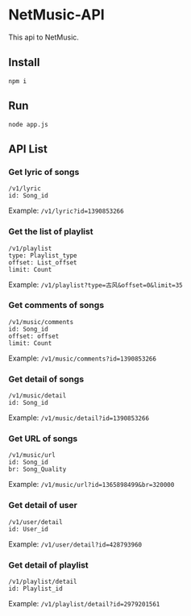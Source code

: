 # NetMusic-API

This api to NetMusic.

## Install
```
npm i
```

## Run

```
node app.js
```

## API List

### Get lyric of songs

```
/v1/lyric
id: Song_id
```

Example: `/v1/lyric?id=1390853266`

### Get the list of playlist

```
/v1/playlist
type: Playlist_type
offset: List_offset
limit: Count
```

Example: `/v1/playlist?type=古风&offset=0&limit=35`

### Get comments of songs

```
/v1/music/comments
id: Song_id
offset: offset
limit: Count
```

Example: `/v1/music/comments?id=1390853266`

### Get detail of songs

```
/v1/music/detail
id: Song_id
```

Example: `/v1/music/detail?id=1390853266`

### Get URL of songs

```
/v1/music/url
id: Song_id
br: Song_Quality
```

Example: `/v1/music/url?id=1365898499&br=320000`

### Get detail of user

```
/v1/user/detail
id: User_id
```

Example: `/v1/user/detail?id=428793960`

### Get detail of playlist

```
/v1/playlist/detail
id: Playlist_id
```

Example: `/v1/playlist/detail?id=2979201561`
